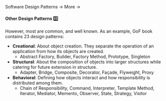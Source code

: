 <link rel="stylesheet" href="{{baseUrl}}/css/textbook.css">

<div class="website-content">

<div id="path">Software Design Patterns &rarr; More &rarr;</div>

<div id="title">

#### Other Design Patterns :three:

</div>

<div id="body">

However, most are common, and well known. As an example, GoF book contains 23 design patterns:

*	**Creational**: About object creation. They separate the operation of an application from how its objects are created.
    *	Abstract Factory, Builder, Factory Method, Prototype, Singleton
*	**Structural**: About the composition of objects into larger structures while catering for future extension in structure.
    *	Adapter, Bridge, Composite, Decorator, Façade, Flyweight, Proxy
* **Behavioral**: Defining how objects interact and how responsibility is distributed among them.
    *	Chain of Responsibility, Command, Interpreter, Template Method, Iterator, Mediator, Memento, Observer, State, Strategy, Visitor

</div>

<div id="extras">
</div>

</div>
